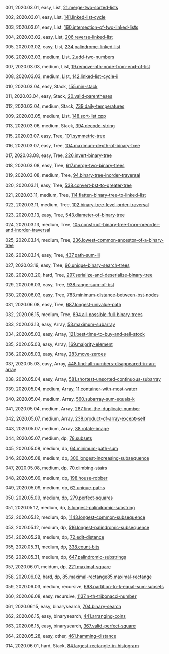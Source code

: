 001, 2020.03.01, easy, List, [21.merge-two-sorted-lists](https://leetcode-cn.com/problems/merge-two-sorted-lists/)  

002, 2020.03.01, easy, List, [141.linked-list-cycle](https://leetcode-cn.com/problems/linked-list-cycle/)  

003, 2020.03.01, easy, List, [160.intersection-of-two-linked-lists](https://leetcode-cn.com/problems/intersection-of-two-linked-lists/)  

004, 2020.03.02, easy, List, [206.reverse-linked-list](https://leetcode-cn.com/problems/reverse-linked-list/)  

005, 2020.03.02, easy, List, [234.palindrome-linked-list](https://leetcode-cn.com/problems/palindrome-linked-list/)  

006, 2020.03.03, medium, List, [2.add-two-numbers](https://leetcode-cn.com/problems/add-two-numbers/)  

007, 2020.03.03, medium, List, [19.remove-nth-node-from-end-of-list](https://leetcode-cn.com/problems/remove-nth-node-from-end-of-list/) 

008, 2020.03.03, medium, List, [142.linked-list-cycle-ii](https://leetcode-cn.com/problems/linked-list-cycle-ii/)  

010, 2020.03.04, easy, Stack, [155.min-stack](https://leetcode-cn.com/problems/min-stack/)  

011, 2020.03.04, easy, Stack, [20.valid-parentheses](https://leetcode-cn.com/problems/valid-parentheses/)  

012, 2020.03.04, medium, Stack, [739.daily-temperatures](https://leetcode-cn.com/problems/daily-temperatures/)  

009, 2020.03.05, medium, List, [148.sort-list.cpp](https://leetcode-cn.com/problems/sort-list)  

013, 2020.03.06, medium, Stack, [394.decode-string](https://leetcode-cn.com/problems/decode-string/)  

015, 2020.03.07, easy, Tree, [101.symmetric-tree](https://leetcode-cn.com/problems/symmetric-tree/)  

016, 2020.03.07, easy, Tree, [104.maximum-depth-of-binary-tree](https://leetcode-cn.com/problems/maximum-depth-of-binary-tree/)  

017, 2020.03.08, easy, Tree, [226.invert-binary-tree](https://leetcode-cn.com/problems/invert-binary-tree/)  

018, 2020.03.08, easy, Tree, [617.merge-two-binary-trees](https://leetcode-cn.com/problems/merge-two-binary-trees/)  

019, 2020.03.08, medium, Tree, [94.binary-tree-inorder-traversal](https://leetcode-cn.com/problems/binary-tree-inorder-traversal/)  

020, 2020.03.11, easy, Tree, [538.convert-bst-to-greater-tree](https://leetcode-cn.com/problems/convert-bst-to-greater-tree/)  

021, 2020.03.11, medium, Tree, [114.flatten-binary-tree-to-linked-list](https://leetcode-cn.com/problems/flatten-binary-tree-to-linked-list/)  

022, 2020.03.11, medium, Tree, [102.binary-tree-level-order-traversal](https://leetcode-cn.com/problems/binary-tree-level-order-traversal/)  

023, 2020.03.13, easy, Tree, [543.diameter-of-binary-tree](https://leetcode-cn.com/problems/diameter-of-binary-tree/)   

024, 2020.03.13, medium, Tree, [105.construct-binary-tree-from-preorder-and-inorder-traversal](https://leetcode-cn.com/problems/construct-binary-tree-from-preorder-and-inorder-traversal/)  

025, 2020.03.14, medium, Tree, [236.lowest-common-ancestor-of-a-binary-tree](https://leetcode-cn.com/problems/lowest-common-ancestor-of-a-binary-tree/)  

026, 2020.03.14, easy, Tree, [437.path-sum-iii](https://leetcode-cn.com/problems/path-sum-iii/)   

027, 2020.03.19, easy, Tree, [96.unique-binary-search-trees](https://leetcode-cn.com/problems/unique-binary-search-trees/)  

028, 2020.03.20, hard, Tree, [297.serialize-and-deserialize-binary-tree](https://leetcode-cn.com/problems/serialize-and-deserialize-binary-tree/)

029, 2020.06.03, easy, Tree, [938.range-sum-of-bst](https://leetcode-cn.com/problems/range-sum-of-bst/)  

030, 2020.06.03, easy, Tree, [783.minimum-distance-between-bst-nodes](https://leetcode-cn.com/problems/minimum-distance-between-bst-nodes/)  

031, 2020.06.08, easy, Tree, [687.longest-univalue-path](https://leetcode-cn.com/problems/longest-univalue-path/)  

032, 2020.06.15, medium, Tree, [894.all-possible-full-binary-trees](https://leetcode-cn.com/problems/all-possible-full-binary-trees/)  

033, 2020.03.13, easy, Array, [53.maximum-subarray](https://leetcode-cn.com/problems/maximum-subarray/)  

034, 2020.05.03, easy, Array, [121.best-time-to-buy-and-sell-stock](https://leetcode-cn.com/problems/best-time-to-buy-and-sell-stock/)  

035, 2020.05.03, easy, Array, [169.majority-element](https://leetcode-cn.com/problems/majority-element/)  

036, 2020.05.03, easy, Array, [283.move-zeroes](https://leetcode-cn.com/problems/move-zeroes/)  

037, 2020.05.03, easy, Array, [448.find-all-numbers-disappeared-in-an-array](https://leetcode-cn.com/problems/find-all-numbers-disappeared-in-an-array/)  

038, 2020.05.04, easy, Array, [581.shortest-unsorted-continuous-subarray](https://leetcode-cn.com/problems/shortest-unsorted-continuous-subarray/)  

039, 2020.05.04, medium, Array, [11.container-with-most-water](https://leetcode-cn.com/problems/container-with-most-water/)  

040, 2020.05.04, medium, Array, [560.subarray-sum-equals-k](https://leetcode-cn.com/problems/subarray-sum-equals-k/)  

041, 2020.05.04, medium, Array, [287.find-the-duplicate-number](https://leetcode-cn.com/problems/find-the-duplicate-number/)  

042, 2020.05.07, medium, Array, [238.product-of-array-except-self](https://leetcode-cn.com/problems/product-of-array-except-self/)  

043, 2020.05.07, medium, Array, [38.rotate-image](https://leetcode-cn.com/problems/rotate-image/)  

044, 2020.05.07, medium, dp, [78.subsets](https://leetcode-cn.com/problems/subsets/)   

045, 2020.05.08, medium, dp, [64.minimum-path-sum](https://leetcode-cn.com/problems/minimum-path-sum/)   

046, 2020.05.08, medium, dp, [300.longest-increasing-subsequence](https://leetcode-cn.com/problems/longest-increasing-subsequence/) 

047, 2020.05.08, medium, dp, [70.climbing-stairs](https://leetcode-cn.com/problems/climbing-stairs)  

048, 2020.05.09, medium, dp, [198.house-robber](https://leetcode-cn.com/problems/house-robber/)   

049, 2020.05.09, medium, dp, [62.unique-paths](https://leetcode-cn.com/problems/unique-paths/)   

050, 2020.05.09, medium, dp, [279.perfect-squares](https://leetcode-cn.com/problems/perfect-squares/)  

051, 2020.05.12, medium, dp, [5.longest-palindromic-substring](https://leetcode-cn.com/problems/longest-palindromic-substring/)   

052, 2020.05.12, medium, dp, [1143.longest-common-subsequence](https://leetcode-cn.com/problems/longest-common-subsequence/)  

053, 2020.05.12, medium, dp, [516.longest-palindromic-subsequence](https://leetcode-cn.com/problems/longest-palindromic-subsequence/)  

054, 2020.05.28, medium, dp, [72.edit-distance](https://leetcode-cn.com/problems/edit-distance/)  

055, 2020.05.31, medium, dp, [338.count-bits](https://leetcode-cn.com/problems/couting-bits)  

056, 2020.05.31, medium, dp, [647.palindromic-substrings](https://leetcode-cn.com/problems/palindromic-substrings)  

057, 2020.06.01, meidum, dp, [221.maximal-square](https://leetcode-cn.com/problems/maximal-square/)  

058, 2020.06.02, hard, dp, [85.maximal-rectange85.maximal-rectange](https://leetcode-cn.com/problems/max-mal-rectange/)  

059, 2020.06.03, medium, recursive, [698.partition-to-k-equal-sum-subsets](https://leetcode-cn.com/problems/partition-to-k-equal-sum-subsets/)  

060, 2020.06.08, easy, recursive, [1137.n-th-tribonacci-number](https://leetcode-cn.com/problems/n-th-tribonacci-number/)  

061, 2020.06.15, easy, binarysearch, [704.binary-search](https://leetcode-cn.com/problems/binary-search/)  

062, 2020.06.15, easy, binarysearch, [441.arranging-coins](https://leetcode-cn.com/problems/arranging-coins/)  

063, 2020.06.15, easy, binarysearch, [367.valid-perfect-square](https://leetcode-cn.com/problems/valid-perfect-square/)  

064, 2020.05.28, easy, other, [461.hamming-distance](https://leetcode-cn.com/problems/hamming-distance/)  

014, 2020.06.01, hard, Stack, [84.largest-rectangle-in-histogram](https://leetcode-cn.com/problems/largest-rectangle-in-histogram/) 

